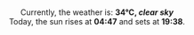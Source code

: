 <p  align="center"><br/>Currently, the weather is: <b> 34°C, <i>clear sky</i></b></br>Today, the sun rises at <b>04:47</b> and sets at <b>19:38</b>.</p>